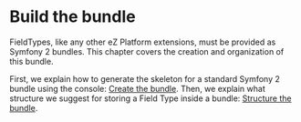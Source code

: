 #  Build the bundle

FieldTypes, like any other eZ Platform extensions, must be provided as Symfony 2 bundles. This chapter covers the creation and organization of this bundle.

First, we explain how to generate the skeleton for a standard Symfony 2 bundle using the console: [Create the bundle](Create-the-bundle_31429782.html). Then, we explain what structure we suggest for storing a Field Type inside a bundle: [Structure the bundle](Structure-the-bundle_31429784.html).
